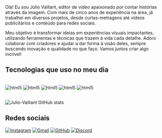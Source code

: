
### 
Olá! Eu sou Júlio Vaillant, editor de vídeo apaixonado por contar histórias através da imagem. Com mais de cinco anos de experiência na área, já trabalhei em diversos projetos, desde curtas-metragens até vídeos publicitários e conteúdo para redes sociais.

Meu objetivo é transformar ideias em experiências visuais impactantes, utilizando ferramentas e técnicas que trazem à vida cada detalhe. Adoro colaborar com criadores e ajudar a dar forma à visão deles, sempre buscando inovação e qualidade no que faço. Vamos juntos criar algo incrível!
## Tecnologias que uso no meu dia

<div style="display: inline_block"><br/>
    <img align="center" alt="html5" src="https://img.shields.io/badge/HTML5-E34F26?style=for-the-badge&logo=html5&logoColor=white" />
    <img align="center" alt="html5" src="https://img.shields.io/badge/JavaScript-323330?style=for-the-badge&logo=javascript&logoColor=F7DF1E" />
    <img align="center" alt="html5" src="https://img.shields.io/badge/Python-14354C?style=for-the-badge&logo=python&logoColor=white" />
    <img align="center" alt="html5" src="https://img.shields.io/badge/Node.js-43853D?style=for-the-badge&logo=node.js&logoColor=white" />
    <img align="center" alt="html5" src="https://img.shields.io/badge/CSS-239120?&style=for-the-badge&logo=css3&logoColor=white" />
</div>

##
![Julio-Vaillant GitHub stats](https://github-readme-stats.vercel.app/api?username=Julio-Vaillant&show_icons=true&theme=dracula)



## Redes sociais
[![Instagram](https://img.shields.io/badge/Instagram-E4405F?style=for-the-badge&logo=instagram&logoColor=white)](https://www.instagram.com/julio_vaillant/?next=%2F)
[![Gmail](https://img.shields.io/badge/Gmail-D14836?style=for-the-badge&logo=gmail&logoColor=white)](https://mail.google.com/mail/u/1/?pli=1#inbox?compose=DmwnWrRmTpKClDRDDwSlTfjjCvfMfSsmKVcsqMXphXzxBKRTXcSsmQsgTKBfBtmCPCdrPSHMwgHL)
[![GitHub](https://img.shields.io/badge/GitHub-100000?style=for-the-badge&logo=github&logoColor=white)](https://github.com/Julio-Vaillant)
[![Discord](https://img.shields.io/badge/Discord-7289DA?style=for-the-badge&logo=discord&logoColor=whi)](https://discord.com/channels/@me)
